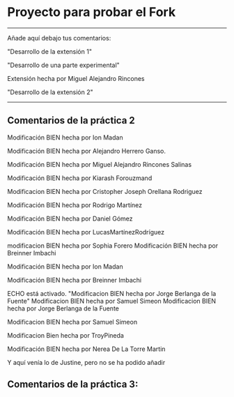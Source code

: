 # Proyecto para probar el Fork

---

Añade aquí debajo tus comentarios:

"Desarrollo de la extensión 1"

"Desarrollo de una parte experimental"

Extensión hecha por Miguel Alejandro Rincones


"Desarrollo de la extensión 2"


----
## Comentarios de la práctica 2
<!-- A partir de aquí (esta línea no se muestra) -->

Modificación BIEN hecha por Ion Madan

Modificación BIEN hecha por Alejandro Herrero Ganso.

Modificación BIEN hecha por Miguel Alejandro Rincones Salinas

Modificación BIEN hecha por Kiarash Forouzmand

Modificacion BIEN hecha  por Cristopher Joseph Orellana Rodriguez

Modificación BIEN hecha por Rodrigo Martínez

Modificación BIEN hecha por Daniel Gómez

Modificación BIEN hecha por LucasMartínezRodríguez

modificacion BIEN hecha por Sophia Forero
Modificación BIEN hecha por Breinner Imbachi

<!-- A partir de aquí (esta línea no se muestra) -->

Modificación BIEN hecha por Ion Madan

Modificación BIEN hecha por Breinner Imbachi

ECHO está activado.
"Modificacion BIEN hecha por Jorge Berlanga de la Fuente"
Modificacion BIEN hecha por Samuel Simeon
Modificacion BIEN hecha por Jorge Berlanga de la Fuente

Modificacion BIEN hecha por Samuel Simeon

Modificacion Bien hecha por TroyPineda

Modificación BIEN hecha por Nerea De La Torre Martin

Y aquí venía lo de Justine, pero no se ha podido añadir


## Comentarios de la práctica 3:
<!-- A partir de aquí (esta línea no se muestra) -->

